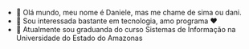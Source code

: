 - 👋 Olá mundo, meu nome é Daniele, mas me chame de sima ou dani.
- 👀 Sou interessada bastante em tecnologia, amo programa ❤
- 🌱 Atualmente sou graduanda do curso Sistemas de Informação na Universidade do Estado do Amazonas
<!---
danisimas/danisimas is a ✨ special ✨ repository because its `README.md` (this file) appears on your GitHub profile.
You can click the Preview link to take a look at your changes.
--->
